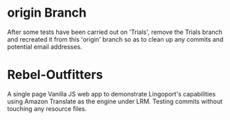 # origin Branch
After some tests have been carried out on 'Trials', remove the Trials branch and recreated it from this 'origin' branch so as to clean up any commits and potential email addresses. 

# Rebel-Outfitters
A single page Vanilla JS web app to demonstrate Lingoport's capabilities using Amazon Translate as the engine under LRM.
Testing commits without touching any resource files.

